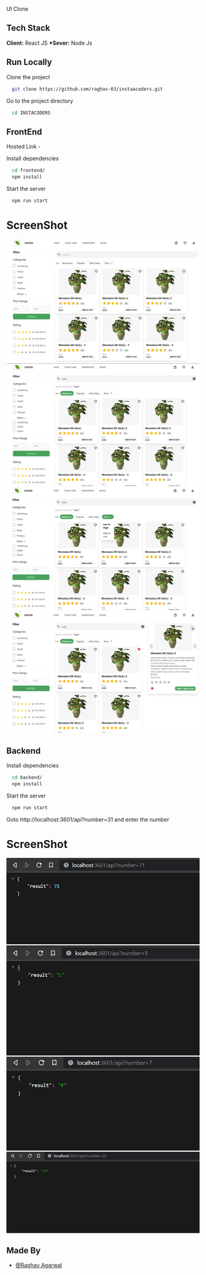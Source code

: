 UI Clone

## Tech Stack

**Client:** React JS
**\*Sever:** Node Js

## Run Locally

Clone the project

```bash
  git clone https://github.com/raghav-03/instaacoders.git
```

Go to the project directory

```bash
  cd INSTACODERS
```

## FrontEnd

Hosted Link -

Install dependencies

```bash
  cd frontend/
  npm install
```

Start the server

```bash
  npm run start
```

# ScreenShot

![](https://github.com/raghav-03/instaacoders/blob/master/screenshots/HomePage.jpeg)
![](https://github.com/raghav-03/instaacoders/blob/master/screenshots/Search.jpeg)
![](https://github.com/raghav-03/instaacoders/blob/master/screenshots/Sort.jpeg)
![](https://github.com/raghav-03/instaacoders/blob/master/screenshots/Detailed.jpeg)

## Backend

Install dependencies

```bash
  cd backend/
  npm install
```

Start the server

```bash
  npm run start
```

Goto http://localhost:3601/api?number=31 and enter the number

# ScreenShot

![](https://github.com/raghav-03/instaacoders/blob/master/screenshots/71.jpeg)
![](https://github.com/raghav-03/instaacoders/blob/master/screenshots/L.jpeg)
![](https://github.com/raghav-03/instaacoders/blob/master/screenshots/R.jpeg)
![](https://github.com/raghav-03/instaacoders/blob/master/screenshots/LR.jpeg)

## Made By

- [@Raghav Agarwal](https://github.com/raghav-03)
